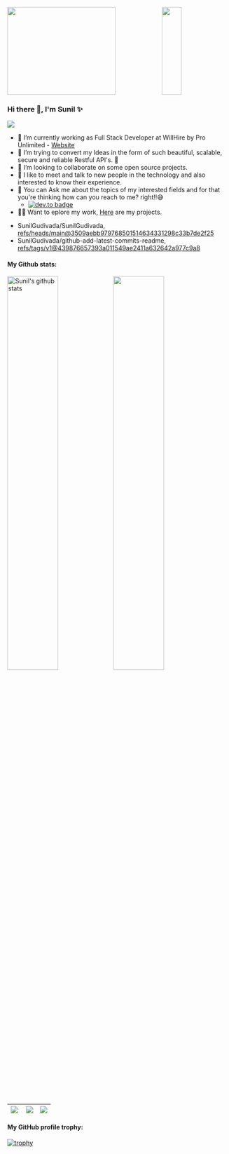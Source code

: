 [comment]: <> (<img src="https://media2.giphy.com/media/qgQUggAC3Pfv687qPC/giphy.gif" width="300">)
<img width="70%" style="height:200px" src="https://github-profile-summary-cards.vercel.app/api/cards/profile-details?username=SunilGudivada&theme=vue&hide_border=true"><img style="width:30%;height:200px" src="https://github-profile-summary-cards.vercel.app/api/cards/productive-time?username=sunilgudivada&theme=vue&hide_border=true"/>


### Hi there 👋, I'm Sunil ✨

<a href="https://github.com/Chanchal1603/github-visitors-counter">
    <img src="https://komarev.com/ghpvc/?username=SunilGudivada&style=plastic">
</a>

- 🔭 I’m currently working as Full Stack Developer at WillHire by Pro Unlimited - [Website](https://willhire.co/)
- 🌱 I’m trying to convert my Ideas in the form of such beautiful, scalable, secure and reliable Restful API's. 💜
- 👯 I’m looking to collaborate on some open source projects.
- 🤩 I like to meet and talk to new people in the technology and also interested to know their experience.
- 💬 You can Ask me about the topics of my interested fields and for that you're thinking how can you reach to me? right!!😅
    - [![dev.to badge](https://img.shields.io/badge/linkedin-sunilGudivada-blue)](https://www.linkedin.com/in/sunil0385/)
- 👨‍💻 Want to eplore my work, [Here](https://github.com/SunilGudivada?tab=repositories) are my projects.

<!-- START gadpp -->
- SunilGudivada/SunilGudivada, [refs/heads/main@3509aebb979768501514634331298c33b7de2f25](https://github.com/SunilGudivada/SunilGudivada/commit/3509aebb979768501514634331298c33b7de2f25)
- SunilGudivada/github-add-latest-commits-readme, [refs/tags/v1@439876657393a011549ae2411a632642a977c9a8](https://github.com/SunilGudivada/github-add-latest-commits-readme/commit/439876657393a011549ae2411a632642a977c9a8)

#### My Github stats: 
<img style="width:48%;" src="https://github-readme-stats.vercel.app/api?username=SunilGudivada&show_icons=true&include_all_commits=true&theme=vue&hide_border=true" alt="Sunil's github stats" /><img width="48%" src="https://github-readme-streak-stats.herokuapp.com/?user=SunilGudivada&theme=vue&custom_title=streak-stats&hide_border=true&layout=compact" />


|<img align="left" src= "https://github-profile-summary-cards.vercel.app/api/cards/repos-per-language?username=SunilGudivada&theme=vue&hide_border=true" />|<img align="center" src= "https://github-profile-summary-cards.vercel.app/api/cards/most-commit-language?username=SunilGudivada&theme=vue&hide_border=true" />|<img src="https://github-readme-stats.vercel.app/api/top-langs/?username=SunilGudivada&layout=compact&theme=vue&hide_border=true" />
|---|---|---|

#### My GitHub profile trophy:

[![trophy](https://github-profile-trophy.vercel.app/?username=SunilGudivada)](https://github.com/ryo-ma/github-profile-trophy)

